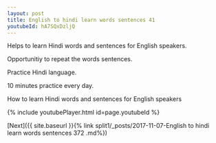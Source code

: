 ```yaml
---
layout: post
title: English to hindi learn words sentences 41 
youtubeId: hA7SQxDzljQ
---
```

 
 
Helps to learn Hindi words and sentences for English speakers.

Opportunitiy to repeat the words sentences. 

Practice Hindi language. 
 
10 minutes practice every day. 
 
How to learn Hindi words and sentences for English speakers 
 
{% include youtubePlayer.html id=page.youtubeId %}
 
 
[Next]({{ site.baseurl }}{% link  split1/_posts/2017-11-07-English to hindi learn words sentences 372 .md%})
 
